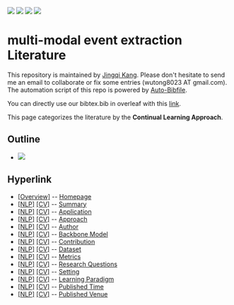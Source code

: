 [![](https://img.shields.io/badge/Awesome_Continual_Learning-yellow)](https://github.com/wutong8023/Awesome_Continual_Learning.git) [![](https://img.shields.io/badge/Awesome_Few_Shot_learning-green)](https://github.com/wutong8023/Awesome_Few_Shot_Learning.git) [![](https://img.shields.io/badge/Awesome_Information_Extraction-blue)](https://github.com/wutong8023/Awesome_Information_Extraction.git) [![](https://img.shields.io/badge/Awesome_Ideas-orange)](https://github.com/wutong8023/Awesome_Ideas.git)

# multi-modal event extraction Literature 
This repository is maintained by [Jingqi Kang](https://#####). Please don't hesitate to send me an email to collaborate or fix some entries (wutong8023 AT gmail.com). 
The automation script of this repo is powered by [Auto-Bibfile](https://github.com/wutong8023/Auto-Bibfile.git).

You can directly use our bibtex.bib in overleaf with this [link](https://www.overleaf.com/read/rgscdxhxbwhp).

This page categorizes the literature by the **Continual Learning Approach**.

## Outline 
- [![](https://img.shields.io/badge/Hyperlink-blue)](https://github.com/JingqiKang/multi-modal-event-extraction/main/MMEE4all/approach\README.md#hyperlink)
## Hyperlink 
- [[Overview]](https://github.com/JingqiKang/multi-modal-event-extraction/main/README.md) -- [Homepage](https://github.com/JingqiKang/multi-modal-event-extraction/main/README.md)
- [[NLP]](https://github.com/JingqiKang/multi-modal-event-extraction/main/MMEE4nlp/./)  [[CV]](https://github.com/JingqiKang/multi-modal-event-extraction/main/MMEE4cv/./) -- [Summary](https://github.com/JingqiKang/multi-modal-event-extraction/main/MMEE4all/./)
- [[NLP]](https://github.com/JingqiKang/multi-modal-event-extraction/main/MMEE4nlp/application)  [[CV]](https://github.com/JingqiKang/multi-modal-event-extraction/main/MMEE4cv/application) -- [Application](https://github.com/JingqiKang/multi-modal-event-extraction/main/MMEE4all/application)
- [[NLP]](https://github.com/JingqiKang/multi-modal-event-extraction/main/MMEE4nlp/approach)  [[CV]](https://github.com/JingqiKang/multi-modal-event-extraction/main/MMEE4cv/approach) -- [Approach](https://github.com/JingqiKang/multi-modal-event-extraction/main/MMEE4all/approach)
- [[NLP]](https://github.com/JingqiKang/multi-modal-event-extraction/main/MMEE4nlp/author)  [[CV]](https://github.com/JingqiKang/multi-modal-event-extraction/main/MMEE4cv/author) -- [Author](https://github.com/JingqiKang/multi-modal-event-extraction/main/MMEE4all/author)
- [[NLP]](https://github.com/JingqiKang/multi-modal-event-extraction/main/MMEE4nlp/backbone_model)  [[CV]](https://github.com/JingqiKang/multi-modal-event-extraction/main/MMEE4cv/backbone_model) -- [Backbone Model](https://github.com/JingqiKang/multi-modal-event-extraction/main/MMEE4all/backbone_model)
- [[NLP]](https://github.com/JingqiKang/multi-modal-event-extraction/main/MMEE4nlp/contribution)  [[CV]](https://github.com/JingqiKang/multi-modal-event-extraction/main/MMEE4cv/contribution) -- [Contribution](https://github.com/JingqiKang/multi-modal-event-extraction/main/MMEE4all/contribution)
- [[NLP]](https://github.com/JingqiKang/multi-modal-event-extraction/main/MMEE4nlp/dataset)  [[CV]](https://github.com/JingqiKang/multi-modal-event-extraction/main/MMEE4cv/dataset) -- [Dataset](https://github.com/JingqiKang/multi-modal-event-extraction/main/MMEE4all/dataset)
- [[NLP]](https://github.com/JingqiKang/multi-modal-event-extraction/main/MMEE4nlp/metrics)  [[CV]](https://github.com/JingqiKang/multi-modal-event-extraction/main/MMEE4cv/metrics) -- [Metrics](https://github.com/JingqiKang/multi-modal-event-extraction/main/MMEE4all/metrics)
- [[NLP]](https://github.com/JingqiKang/multi-modal-event-extraction/main/MMEE4nlp/research_question)  [[CV]](https://github.com/JingqiKang/multi-modal-event-extraction/main/MMEE4cv/research_question) -- [Research Questions](https://github.com/JingqiKang/multi-modal-event-extraction/main/MMEE4all/research_question)
- [[NLP]](https://github.com/JingqiKang/multi-modal-event-extraction/main/MMEE4nlp/setting)  [[CV]](https://github.com/JingqiKang/multi-modal-event-extraction/main/MMEE4cv/setting) -- [Setting](https://github.com/JingqiKang/multi-modal-event-extraction/main/MMEE4all/setting)
- [[NLP]](https://github.com/JingqiKang/multi-modal-event-extraction/main/MMEE4nlp/supervision)  [[CV]](https://github.com/JingqiKang/multi-modal-event-extraction/main/MMEE4cv/supervision) -- [ Learning Paradigm](https://github.com/JingqiKang/multi-modal-event-extraction/main/MMEE4all/supervision)
- [[NLP]](https://github.com/JingqiKang/multi-modal-event-extraction/main/MMEE4nlp/time)  [[CV]](https://github.com/JingqiKang/multi-modal-event-extraction/main/MMEE4cv/time) -- [Published Time](https://github.com/JingqiKang/multi-modal-event-extraction/main/MMEE4all/time)
- [[NLP]](https://github.com/JingqiKang/multi-modal-event-extraction/main/MMEE4nlp/venue)  [[CV]](https://github.com/JingqiKang/multi-modal-event-extraction/main/MMEE4cv/venue) -- [Published Venue](https://github.com/JingqiKang/multi-modal-event-extraction/main/MMEE4all/venue)
